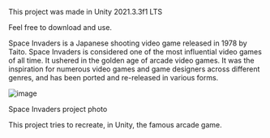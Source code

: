 This project was made in Unity 2021.3.3f1 LTS

Feel free to download and use.

Space Invaders is a Japanese shooting video game released in 1978 by Taito. Space Invaders is considered one of the most influential video games of all time. It ushered in the golden age of arcade video games. It was the inspiration for numerous video games and game designers across different genres, and has been ported and re-released in various forms.

![image](https://user-images.githubusercontent.com/32820715/205759547-18b51a2a-911a-48c9-a0c8-41aeb88c914c.png)

Space Invaders project photo

This project tries to recreate, in Unity, the famous arcade game.
